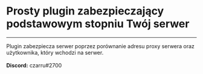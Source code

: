 # Prosty plugin zabezpieczający podstawowym stopniu Twój serwer
<hr>
Plugin zabezpiecza serwer poprzez porównanie adresu proxy serwera oraz użytkownika, który wchodzi na serwer.<br><br>
<strong>Discord:</strong> czarru#2700
